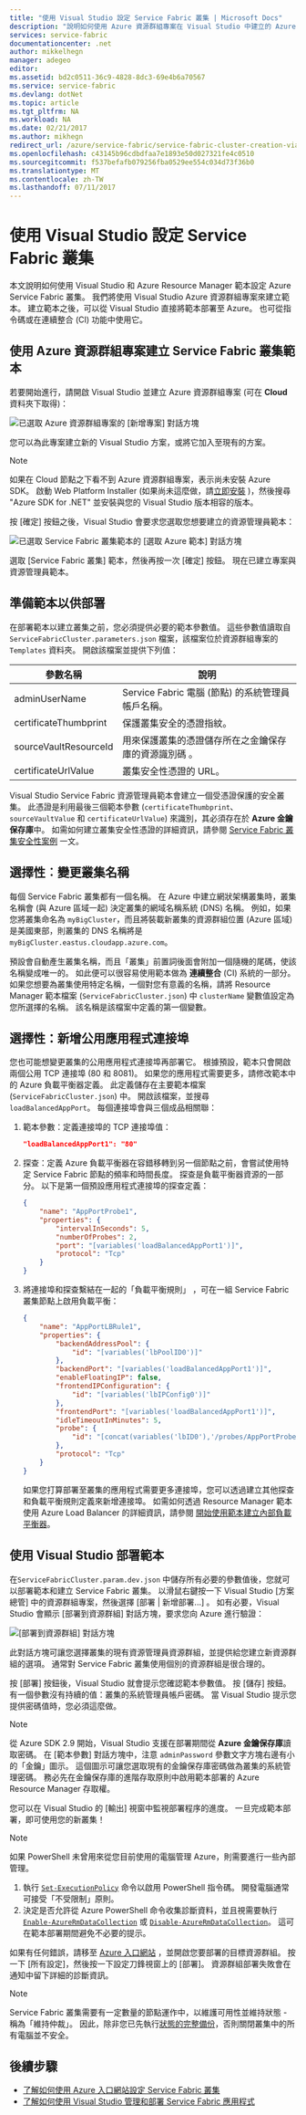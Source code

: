 ```yaml
---
title: "使用 Visual Studio 設定 Service Fabric 叢集 | Microsoft Docs"
description: "說明如何使用 Azure 資源群組專案在 Visual Studio 中建立的 Azure Resource Manager 範本設定 Service Fabric 叢集"
services: service-fabric
documentationcenter: .net
author: mikkelhegn
manager: adegeo
editor: 
ms.assetid: bd2c0511-36c9-4828-8dc3-69e4b6a70567
ms.service: service-fabric
ms.devlang: dotNet
ms.topic: article
ms.tgt_pltfrm: NA
ms.workload: NA
ms.date: 02/21/2017
ms.author: mikhegn
redirect_url: /azure/service-fabric/service-fabric-cluster-creation-via-arm
ms.openlocfilehash: c43145b96cdbdfaa7e1893e50d027321fe4c0510
ms.sourcegitcommit: f537befafb079256fba0529ee554c034d73f36b0
ms.translationtype: MT
ms.contentlocale: zh-TW
ms.lasthandoff: 07/11/2017
---
```

# <a name="set-up-a-service-fabric-cluster-by-using-visual-studio"></a>使用 Visual Studio 設定 Service Fabric 叢集
本文說明如何使用 Visual Studio 和 Azure Resource Manager 範本設定 Azure Service Fabric 叢集。 我們將使用 Visual Studio Azure 資源群組專案來建立範本。 建立範本之後，可以從 Visual Studio 直接將範本部署至 Azure。 也可從指令碼或在連續整合 (CI) 功能中使用它。

## <a name="create-a-service-fabric-cluster-template-by-using-an-azure-resource-group-project"></a>使用 Azure 資源群組專案建立 Service Fabric 叢集範本
若要開始進行，請開啟 Visual Studio 並建立 Azure 資源群組專案 (可在 **Cloud** 資料夾下取得)：

![已選取 Azure 資源群組專案的 [新增專案] 對話方塊][1]

您可以為此專案建立新的 Visual Studio 方案，或將它加入至現有的方案。

> [!NOTE]
> 如果在 Cloud 節點之下看不到 Azure 資源群組專案，表示尚未安裝 Azure SDK。 啟動 Web Platform Installer (如果尚未這麼做，請[立即安裝](http://www.microsoft.com/web/downloads/platform.aspx) )，然後搜尋 "Azure SDK for .NET" 並安裝與您的 Visual Studio 版本相容的版本。
> 
> 

按 [確定] 按鈕之後，Visual Studio 會要求您選取您想要建立的資源管理員範本：

![已選取 Service Fabric 叢集範本的 [選取 Azure 範本] 對話方塊][2]

選取 [Service Fabric 叢集] 範本，然後再按一次 [確定] 按鈕。 現在已建立專案與資源管理員範本。

## <a name="prepare-the-template-for-deployment"></a>準備範本以供部署
在部署範本以建立叢集之前，您必須提供必要的範本參數值。 這些參數值讀取自 `ServiceFabricCluster.parameters.json` 檔案，該檔案位於資源群組專案的 `Templates` 資料夾。 開啟該檔案並提供下列值：

| 參數名稱 | 說明 |
| --- | --- |
| adminUserName |Service Fabric 電腦 (節點) 的系統管理員帳戶名稱。 |
| certificateThumbprint |保護叢集安全的憑證指紋。 |
| sourceVaultResourceId |用來保護叢集的憑證儲存所在之金鑰保存庫的資源識別碼  。 |
| certificateUrlValue |叢集安全性憑證的 URL。 |

Visual Studio Service Fabric 資源管理員範本會建立一個受憑證保護的安全叢集。 此憑證是利用最後三個範本參數 (`certificateThumbprint`、`sourceVaultValue` 和 `certificateUrlValue`) 來識別，其必須存在於 **Azure 金鑰保存庫**中。 如需如何建立叢集安全性憑證的詳細資訊，請參閱 [Service Fabric 叢集安全性案例](service-fabric-cluster-security.md#x509-certificates-and-service-fabric) 一文。

## <a name="optional-change-the-cluster-name"></a>選擇性︰變更叢集名稱
每個 Service Fabric 叢集都有一個名稱。 在 Azure 中建立網狀架構叢集時，叢集名稱會 (與 Azure 區域一起) 決定叢集的網域名稱系統 (DNS) 名稱。 例如，如果您將叢集命名為 `myBigCluster`，而且將裝載新叢集的資源群組位置 (Azure 區域) 是美國東部，則叢集的 DNS 名稱將是 `myBigCluster.eastus.cloudapp.azure.com`。

預設會自動產生叢集名稱，而且「叢集」前置詞後面會附加一個隨機的尾碼，使該名稱變成唯一的。 如此便可以很容易使用範本做為 **連續整合** (CI) 系統的一部分。 如果您想要為叢集使用特定名稱，一個對您有意義的名稱，請將 Resource Manager 範本檔案 (`ServiceFabricCluster.json`) 中 `clusterName` 變數值設定為您所選擇的名稱。 該名稱是該檔案中定義的第一個變數。

## <a name="optional-add-public-application-ports"></a>選擇性：新增公用應用程式連接埠
您也可能想變更叢集的公用應用程式連接埠再部署它。 根據預設，範本只會開啟兩個公用 TCP 連接埠 (80 和 8081)。 如果您的應用程式需要更多，請修改範本中的 Azure 負載平衡器定義。 此定義儲存在主要範本檔案 (`ServiceFabricCluster.json`) 中。 開啟該檔案，並搜尋 `loadBalancedAppPort`。 每個連接埠會與三個成品相關聯：

1. 範本參數：定義連接埠的 TCP 連接埠值：
   
    ```json
    "loadBalancedAppPort1": "80"
    ```
2. 探查：定義 Azure 負載平衡器在容錯移轉到另一個節點之前，會嘗試使用特定 Service Fabric 節點的頻率和時間長度。 探查是負載平衡器資源的一部分。 以下是第一個預設應用程式連接埠的探查定義：
   
    ```json
    {
        "name": "AppPortProbe1",
        "properties": {
            "intervalInSeconds": 5,
            "numberOfProbes": 2,
            "port": "[variables('loadBalancedAppPort1')]",
            "protocol": "Tcp"
        }
    }
    ```
3. 將連接埠和探查繫結在一起的「負載平衡規則」  ，可在一組 Service Fabric 叢集節點上啟用負載平衡：
   
    ```json
    {
        "name": "AppPortLBRule1",
        "properties": {
            "backendAddressPool": {
                "id": "[variables('lbPoolID0')]"
            },
            "backendPort": "[variables('loadBalancedAppPort1')]",
            "enableFloatingIP": false,
            "frontendIPConfiguration": {
                "id": "[variables('lbIPConfig0')]"
            },
            "frontendPort": "[variables('loadBalancedAppPort1')]",
            "idleTimeoutInMinutes": 5,
            "probe": {
                "id": "[concat(variables('lbID0'),'/probes/AppPortProbe1')]"
            },
            "protocol": "Tcp"
        }
    }
    ```
   如果您打算部署至叢集的應用程式需要更多連接埠，您可以透過建立其他探查和負載平衡規則定義來新增連接埠。 如需如何透過 Resource Manager 範本使用 Azure Load Balancer 的詳細資訊，請參閱 [開始使用範本建立內部負載平衡器](../load-balancer/load-balancer-get-started-ilb-arm-template.md)。

## <a name="deploy-the-template-by-using-visual-studio"></a>使用 Visual Studio 部署範本
在`ServiceFabricCluster.param.dev.json` 中儲存所有必要的參數值後，您就可以部署範本和建立 Service Fabric 叢集。 以滑鼠右鍵按一下 Visual Studio [方案總管] 中的資源群組專案，然後選擇 [部署 | 新增部署...] 。 如有必要，Visual Studio 會顯示 [部署到資源群組] 對話方塊，要求您向 Azure 進行驗證：

![[部署到資源群組] 對話方塊][3]

此對話方塊可讓您選擇叢集的現有資源管理員資源群組，並提供給您建立新資源群組的選項。 通常對 Service Fabric 叢集使用個別的資源群組是很合理的。

按 [部署] 按鈕後，Visual Studio 就會提示您確認範本參數值。 按 [儲存]  按鈕。 有一個參數沒有持續的值：叢集的系統管理員帳戶密碼。 當 Visual Studio 提示您提供密碼值時，您必須這麼做。

> [!NOTE]
> 從 Azure SDK 2.9 開始，Visual Studio 支援在部署期間從 **Azure 金鑰保存庫**讀取密碼。 在 [範本參數] 對話方塊中，注意 `adminPassword` 參數文字方塊右邊有小的「金鑰」圖示。 這個圖示可讓您選取現有的金鑰保存庫密碼做為叢集的系統管理密碼。 務必先在金鑰保存庫的進階存取原則中啟用範本部署的 Azure Resource Manager 存取權。 
> 
> 

您可以在 Visual Studio 的 [輸出] 視窗中監視部署程序的進度。 一旦完成範本部署，即可使用您的新叢集！

> [!NOTE]
> 如果 PowerShell 未曾用來從您目前使用的電腦管理 Azure，則需要進行一些內部管理。
> 
> 1. 執行 [`Set-ExecutionPolicy`](https://technet.microsoft.com/library/hh849812.aspx) 命令以啟用 PowerShell 指令碼。 開發電腦通常可接受「不受限制」原則。
> 2. 決定是否允許從 Azure PowerShell 命令收集診斷資料，並且視需要執行 [`Enable-AzureRmDataCollection`](https://msdn.microsoft.com/library/mt619303.aspx) 或 [`Disable-AzureRmDataCollection`](https://msdn.microsoft.com/library/mt619236.aspx)。 這可在範本部署期間避免不必要的提示。
> 
> 

如果有任何錯誤，請移至 [Azure 入口網站](https://portal.azure.com/) ，並開啟您要部署的目標資源群組。 按一下 [所有設定]，然後按一下設定刀鋒視窗上的 [部署]。 資源群組部署失敗會在通知中留下詳細的診斷資訊。

> [!NOTE]
> Service Fabric 叢集需要有一定數量的節點運作中，以維護可用性並維持狀態 - 稱為「維持仲裁」。 因此，除非您已先執行[狀態的完整備份](service-fabric-reliable-services-backup-restore.md)，否則關閉叢集中的所有電腦並不安全。
> 
> 

## <a name="next-steps"></a>後續步驟
* [了解如何使用 Azure 入口網站設定 Service Fabric 叢集](service-fabric-cluster-creation-via-portal.md)
* [了解如何使用 Visual Studio 管理和部署 Service Fabric 應用程式](service-fabric-manage-application-in-visual-studio.md)

<!--Image references-->
[1]: ./media/service-fabric-cluster-creation-via-visual-studio/azure-resource-group-project-creation.png
[2]: ./media/service-fabric-cluster-creation-via-visual-studio/selecting-azure-template.png
[3]: ./media/service-fabric-cluster-creation-via-visual-studio/deploy-to-azure.png
